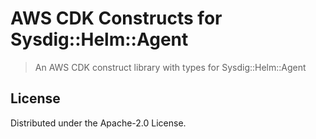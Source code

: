 # AWS CDK Constructs for Sysdig::Helm::Agent

> An AWS CDK construct library with types for Sysdig::Helm::Agent

## License

Distributed under the Apache-2.0 License.
